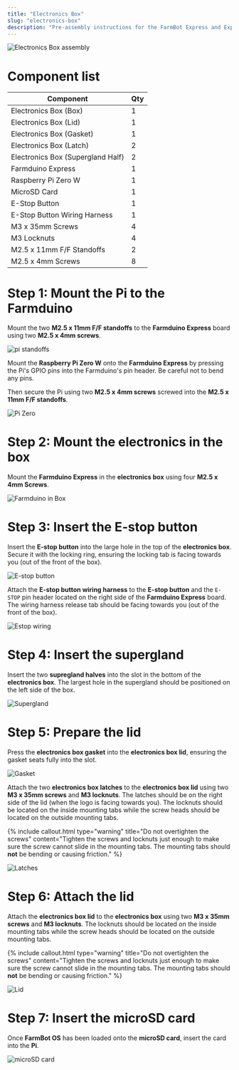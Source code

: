 ```yaml
---
title: "Electronics Box"
slug: "electronics-box"
description: "Pre-assembly instructions for the FarmBot Express and Express XL electronics box"
---
```



![Electronics Box assembly](_images/electronics_box_assembly.jpg)

# Component list

|Component                     |Qty                           |
|------------------------------|------------------------------|
|Electronics Box (Box)         |1
|Electronics Box (Lid)         |1
|Electronics Box (Gasket)      |1
|Electronics Box (Latch)       |2
|Electronics Box (Supergland Half)|2
|Farmduino Express             |1
|Raspberry Pi Zero W           |1
|MicroSD Card                  |1
|E-Stop Button                 |1
|E-Stop Button Wiring Harness  |1
|M3 x 35mm Screws              |4
|M3 Locknuts                   |4
|M2.5 x 11mm F/F Standoffs     |2
|M2.5 x 4mm Screws             |8

# Step 1: Mount the Pi to the Farmduino

Mount the two **M2.5 x 11mm F/F standoffs** to the **Farmduino Express** board using two **M2.5 x 4mm screws**.

![pi standoffs](_images/pi_standoffs.jpg)

Mount the **Raspberry Pi Zero W** onto the **Farmduino Express** by pressing the Pi's GPIO pins into the Farmduino's pin header. Be careful not to bend any pins.

Then secure the Pi using two **M2.5 x 4mm screws** screwed into the **M2.5 x 11mm F/F standoffs**.

![Pi Zero](_images/pi_zero.jpg)

# Step 2: Mount the electronics in the box

Mount the **Farmduino Express** in the **electronics box** using four **M2.5 x 4mm Screws**.

![Farmduino in Box](_images/farmduino_in_box.jpg)

# Step 3: Insert the E-stop button

Insert the **E-stop button** into the large hole in the top of the **electronics box**. Secure it with the locking ring, ensuring the locking tab is facing towards you (out of the front of the box).

![E-stop button](_images/e-stop_button.jpg)

Attach the **E-stop button wiring harness** to the **E-stop button** and the `E-STOP` pin header located on the right side of the **Farmduino Express** board. The wiring harness release tab should be facing towards you (out of the front of the box).

![Estop wiring](_images/estop_wiring.jpg)

# Step 4: Insert the supergland

Insert the two **supregland halves** into the slot in the bottom of the **electronics box**. The largest hole in the supergland should be positioned on the left side of the box.

![Supergland](_images/supergland.jpg)

# Step 5: Prepare the lid

Press the **electronics box gasket** into the **electronics box lid**, ensuring the gasket seats fully into the slot.

![Gasket](_images/gasket.jpg)

Attach the two **electronics box latches** to the **electronics box lid** using two **M3 x 35mm screws** and **M3 locknuts**. The latches should be on the right side of the lid (when the logo is facing towards you). The locknuts should be located on the inside mounting tabs while the screw heads should be located on the outside mounting tabs.

{%
include callout.html
type="warning"
title="Do not overtighten the screws"
content="Tighten the screws and locknuts just enough to make sure the screw cannot slide in the mounting tabs. The mounting tabs should **not** be bending or causing friction."
%}

![Latches](_images/latches.jpg)

# Step 6: Attach the lid

Attach the **electronics box lid** to the **electronics box** using two **M3 x 35mm screws** and **M3 locknuts**. The locknuts should be located on the inside mounting tabs while the screw heads should be located on the outside mounting tabs.

{%
include callout.html
type="warning"
title="Do not overtighten the screws"
content="Tighten the screws and locknuts just enough to make sure the screw cannot slide in the mounting tabs. The mounting tabs should **not** be bending or causing friction."
%}

![Lid](_images/lid.jpg)

# Step 7: Insert the microSD card

Once **FarmBot OS** has been loaded onto the **microSD card**, insert the card into the **Pi**.

![microSD card](_images/microsd_card.jpg)
